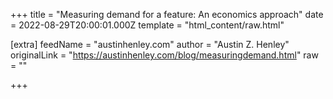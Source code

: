 
+++
title = "Measuring demand for a feature: An economics approach"
date = 2022-08-29T20:00:01.000Z
template = "html_content/raw.html"

[extra]
feedName = "austinhenley.com"
author = "Austin Z. Henley"
originalLink = "https://austinhenley.com/blog/measuringdemand.html"
raw = ""

+++

